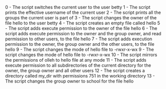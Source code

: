 0 - The script switches the current user to the user betty
1 - The script prints the effective username of the current user
2 - The script prints all the groups the current user is part of
3 - The script changes the owner of the file hello to the user betty
4 - The script creates an empty file called hello
5 - The script adds execute permission to the owner of the file hello
6 - The script adds execute permission to the owner and the group owner, and read permission to other users, to the file hello
7 - The script adds execution permission to the owner, the group owner and the other users, to the file hello
9 - The script changes the mode of hello file to -rwxr-x-wx
9 - The script changes the mode of hello file to -rwxr-x-wx
10 - The script mirrors the permissions of olleh to hello file at any mode
 11 - The script adds execute permission to all subdirectories of the current directory for the owner, the group owner and all other users
12 - The script creates a directory called my_dir with permissions 751 in the working directory
13 - The script changes the group owner to school for the file hello

